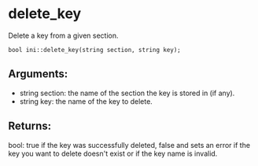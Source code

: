 # delete_key
Delete a key from a given section.

`bool ini::delete_key(string section, string key);`

## Arguments:
* string section: the name of the section the key is stored in (if any).
* string key: the name of the key to delete.

## Returns:
bool: true if the key was successfully deleted, false and sets an error if the key you want to delete doesn't exist or if the key name is invalid.
